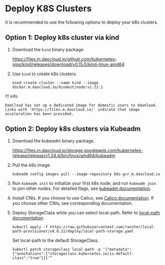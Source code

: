 # Deploy K8S Clusters

It is recommended to use the following options to deploy your k8s clusters.

## Option 1: Deploy k8s cluster via kind

1. Download the `kind` binary package.

    https://files.m.daocloud.io/github.com/kubernetes-sigs/kind/releases/download/v0.15.0/kind-linux-amd64

2. Use `kind` to create k8s clusters.

	```shell
	kind create cluster --name kind --image docker.m.daocloud.io/kindest/node:v1.22.1
	```
	
!!! info

	DaoCloud has set up a dedicated image for domestic users to download. Links with `https://files.m.daocloud.io/` indicate that image acceleration has been provided.

## Option 2: Deploy k8s clusters via Kubeadm

1. Download the kubeadm binary package.

    https://files.m.daocloud.io/storage.googleapis.com/kubernetes-release/release/v1.24.4/bin/linux/amd64/kubeadm

2. Pull the k8s image.

	```
	kubeadm config images pull --image-repository k8s-gcr.m.daocloud.io
	```

3. Run `kubeadm init` to initialize your first k8s node, and run `kubeadm join` to join other nodes. For detailed flags, see [kubeadm documentation](https://kubernetes.io/docs/setup/production-environment/tools/kubeadm/create-cluster-kubeadm/).

4. Install CNIs. If you choose to use Calico, see [Calico documentation](https://projectcalico.docs.tigera.io/getting-started/kubernetes/self-managed-onprem/onpremises). If you choose other CNIs, see corresponding documentation.

5. Deploy StorageClass while you can select local-path. Refer to [local-path documentation](https://github.com/rancher/local-path-provisioner).

	```
	kubectl apply -f https://raw.githubusercontent.com/rancher/local-path-provisioner/v0.0.22/deploy/local-path-storage.yaml
	```

	Set local-path to the default StorageClass.

	```
	kubectl patch storageclass local-path -p '{"metadata": {"annotations":{"storageclass.kubernetes.io/is-default-class":"true"}}}'”
	```
